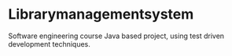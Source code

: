 # Librarymanagementsystem
Software engineering course Java based project, using test driven development techniques.
